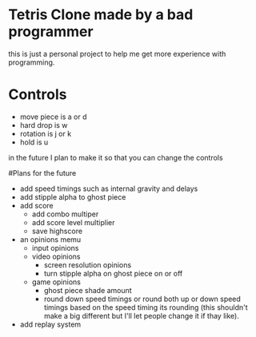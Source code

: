 # Tetris Clone made by a bad programmer

this is just a personal project to help me get more experience with programming.

# Controls
* move piece is a or d
* hard drop is w
* rotation is j or k
* hold is u

in the future I plan to make it so that you can change the controls

#Plans for the future
* add speed timings such as internal gravity and delays
* add stipple alpha to ghost piece
* add score
  * add combo multiper
  * add score level multiplier
  * save highscore
* an opinions memu
  * input opinions
  * video opinions
    * screen resolution opinions
    * turn stipple alpha on ghost piece on or off
  * game opinions
    * ghost piece shade amount
    * round down speed timings or round both up or down speed timings based on the speed timing its rounding (this shouldn't make a big different but I'll let people change it if thay like).
* add replay system
